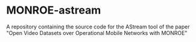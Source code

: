 # MONROE-astream
A repository containing the source code for the AStream tool of the paper "Open Video Datasets over Operational Mobile Networks with MONROE"
